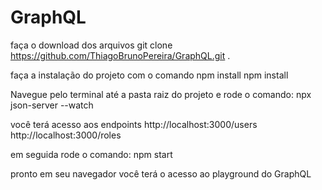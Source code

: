 # GraphQL

faça o download dos arquivos
git clone https://github.com/ThiagoBrunoPereira/GraphQL.git .

faça a instalação do projeto com o comando npm install
npm install

Navegue pelo terminal até a pasta raiz do projeto e rode o comando:
npx json-server --watch

você terá acesso aos endpoints
http://localhost:3000/users
http://localhost:3000/roles

em seguida rode o comando:
npm start

pronto em seu navegador você terá o acesso ao playground do GraphQL
